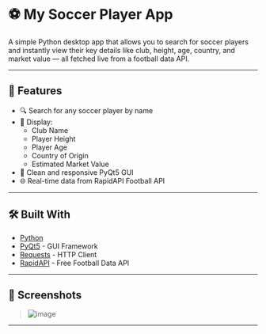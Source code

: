 
# ⚽ My Soccer Player App

A simple Python desktop app that allows you to search for soccer players and instantly view their key details like club, height, age, country, and market value — all fetched live from a football data API.

---

## 🚀 Features

- 🔍 Search for any soccer player by name
- 📄 Display:
  - Club Name
  - Player Height
  - Player Age
  - Country of Origin
  - Estimated Market Value
- 🎨 Clean and responsive PyQt5 GUI
- 🌐 Real-time data from RapidAPI Football API

---

## 🛠️ Built With

- [Python](https://www.python.org/)
- [PyQt5](https://pypi.org/project/PyQt5/) - GUI Framework
- [Requests](https://pypi.org/project/requests/) - HTTP Client
- [RapidAPI](https://rapidapi.com/) - Free Football Data API

---

## 📸 Screenshots

> ![image](https://github.com/user-attachments/assets/461f0e9b-fe50-40f6-9f6f-df681d293070)



---


